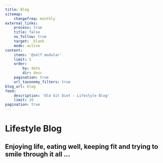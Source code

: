 ```yaml
---
title: Blog
sitemap:
    changefreq: monthly
external_links:
    process: true
    title: false
    no_follow: true
    target: _blank
    mode: active
content:
    items: '@self.modular'
    limit: 5
    order:
        by: date
        dir: desc
    pagination: true
    url_taxonomy_filters: true
blog_url: blog
feed:
    description: 'Old Git Diet - Lifestyle Blog'
    limit: 10
pagination: true
---
```


# Lifestyle Blog
## Enjoying life, eating well, keeping fit and trying to smile through it all ...
